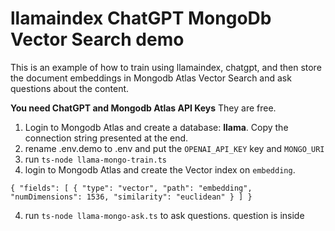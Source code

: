 # llamaindex ChatGPT MongoDb Vector Search demo

This is an example of how to train using llamaindex, chatgpt, and then store the document embeddings in Mongodb Atlas Vector Search and ask questions about the content.

**You need ChatGPT and Mongodb Atlas API Keys** They are free.

1. Login to Mongodb Atlas and create a database: **llama**. Copy the connection string presented at the end.
1. rename .env.demo to .env and put the `OPENAI_API_KEY` key and `MONGO_URI`  
2. run `ts-node llama-mongo-train.ts`
3. login to  Mongodb Atlas and create the Vector index on `embedding`. 

`{
    "fields": [
      {
        "type": "vector",
        "path": "embedding",
        "numDimensions": 1536,
        "similarity": "euclidean"
      }
    ]
}`

4. run `ts-node llama-mongo-ask.ts` to ask questions. question is inside

   
